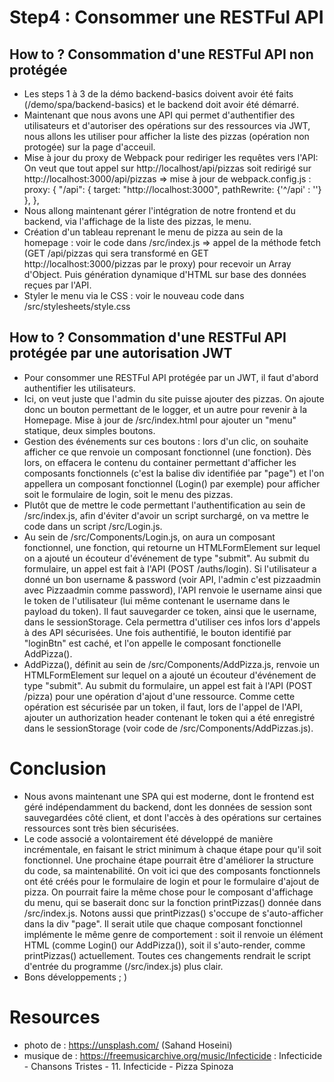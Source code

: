 # Step4 : Consommer une RESTFul API
## How to ? Consommation d'une RESTFul API non protégée
- Les steps 1 à 3 de la démo backend-basics doivent avoir été faits (/demo/spa/backend-basics) et le backend doit avoir été démarré.
- Maintenant que nous avons une API qui permet d'authentifier des utilisateurs et d'autoriser des opérations sur des ressources via JWT, nous allons les utiliser pour afficher la liste des pizzas (opération non protogée) sur la page d'acceuil.
- Mise à jour du proxy de Webpack pour rediriger les requêtes vers l'API: 
On veut que tout appel sur http://localhost/api/pizzas soit redirigé sur http://localhost:3000/api/pizzas
=> mise à jour de webpack.config.js :
proxy: {
      "/api": {
        target: "http://localhost:3000",
        pathRewrite: {'^/api' : ''}
      },
    },
- Nous allong maintenant gérer l'intégration de notre frontend et du backend, via l'affichage de la liste des pizzas, le menu.
- Création d'un tableau reprenant le menu de pizza au sein de la homepage : voir le code dans /src/index.js => appel de la méthode fetch (GET /api/pizzas qui sera transformé en GET http://localhost:3000/pizzas par le proxy) pour recevoir un Array d'Object. Puis génération dynamique d'HTML sur base des données reçues par l'API. 
- Styler le menu via le CSS : voir le nouveau code dans /src/stylesheets/style.css
## How to ? Consommation d'une RESTFul API protégée par une autorisation JWT
- Pour consommer une RESTFul API protégée par un JWT, il faut d'abord authentifier les utilisateurs.
- Ici, on veut juste que l'admin du site puisse ajouter des pizzas. On ajoute donc un bouton permettant de le logger, et un autre pour revenir à la Homepage. 
Mise à jour de /src/index.html pour ajouter un "menu" statique, deux simples boutons.
- Gestion des événements sur ces boutons : lors d'un clic, on souhaite afficher ce que renvoie un composant fonctionnel (une fonction). Dès lors, on effacera le contenu du container permettant d'afficher les composants fonctionnels (c'est la balise div identifiée par "page") et l'on appellera un composant fonctionnel (Login() par exemple) pour afficher soit le formulaire de login, soit le menu des pizzas. 
- Plutôt que de mettre le code permettant l'authentification au sein de /src/index.js, afin d'éviter d'avoir un script surchargé, on va mettre le code dans un script /src/Login.js.
- Au sein de /src/Components/Login.js, on aura un composant fonctionnel, une fonction, qui retourne un HTMLFormElement sur lequel on a ajouté un écouteur d'événement de type "submit". Au submit du formulaire, un appel est fait à l'API (POST /auths/login).
Si l'utilisateur a donné un bon username & password (voir API, l'admin c'est pizzaadmin avec Pizzaadmin comme password), l'API renvoie le username ainsi que le token de l'utilisateur (lui même contenant le username dans le payload du token). Il faut sauvegarder ce token, ainsi que le username, dans le sessionStorage. Cela permettra d'utiliser ces infos lors d'appels à des API sécurisées. Une fois authentifié, le bouton identifié par "loginBtn" est caché, et l'on appelle le composant fonctionelle AddPizza().
- AddPizza(), définit au sein de /src/Components/AddPizza.js, renvoie un HTMLFormElement sur lequel on a ajouté un écouteur d'événement de type "submit". Au submit du formulaire, un appel est fait à l'API (POST /pizza) pour une opération d'ajout d'une ressource. Comme cette opération est sécurisée par un token, il faut, lors de l'appel de l'API, ajouter un authorization header contenant le token qui a été enregistré dans le sessionStorage (voir code de /src/Components/AddPizzas.js). 
# Conclusion
- Nous avons maintenant une SPA qui est moderne, dont le frontend est géré indépendamment du backend, dont les données de session sont sauvegardées côté client, et dont l'accès à des opérations sur certaines ressources sont très bien sécurisées.
- Le code associé a volontairement été développé de manière incrémentale, en faisant le strict minimum à chaque étape pour qu'il soit fonctionnel. Une prochaine étape pourrait être d'améliorer la structure du code, sa maintenabilité. On voit ici que des composants fonctionnels ont été créés pour le formulaire de login et pour le formulaire d'ajout de pizza. On pourrait faire la même chose pour le composant d'affichage du menu, qui se baserait donc sur la fonction printPizzas() donnée dans /src/index.js. Notons aussi que printPizzas() s'occupe de s'auto-afficher dans la div "page". Il serait utile que chaque composant fonctionnel implémente le même genre de comportement : soit il renvoie un élément HTML (comme Login() our AddPizza()), soit il s'auto-render, comme printPizzas() actuellement.
Toutes ces changements rendrait le script d'entrée du programme (/src/index.js) plus clair.
- Bons développements ; )

# Resources
- photo de : https://unsplash.com/ (Sahand Hoseini)
- musique de : https://freemusicarchive.org/music/Infecticide : Infecticide - Chansons Tristes - 11. Infecticide - Pizza Spinoza